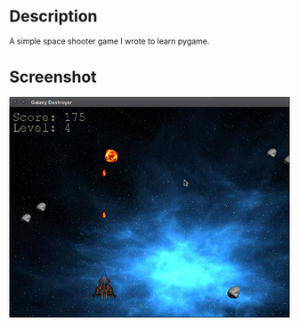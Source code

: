 # Description
A simple space shooter game I wrote to learn pygame.

# Screenshot
<img src="img/screenshoot.png" />
